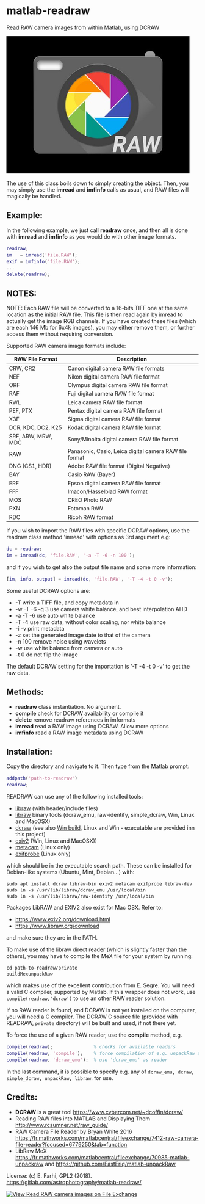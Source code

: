 # matlab-readraw
Read RAW camera images from within Matlab, using DCRAW

![Image of READRAW](readraw.jpg)

The use of this class boils down to simply creating the object. Then, you
may simply use the **imread** and **imfinfo** calls as usual, and RAW files
will magically be handled.

Example:
--------

In the following example, we just call **readraw** once, and then all is done 
with **imread** and **imfinfo** as you would do with other image formats.

  ```matlab
  readraw;
  im   = imread('file.RAW');
  exif = imfinfo('file.RAW'); 
  ...
  delete(readraw);
  ```
  
NOTES:
------

NOTE: Each RAW file will be converted to a 16-bits TIFF one at the same
location as the initial RAW file. This file is then read again by imread
to actually get the image RGB channels. If you have created these files
(which are each 146 Mb for 6x4k images), you may either remove them, or further access
them without requiring conversion.

Supported RAW camera image formats include:

RAW File Format | Description
-- | --
CRW, CR2 | Canon digital camera RAW file formats
NEF | Nikon digital camera RAW file format
ORF | Olympus digital camera RAW file format
RAF | Fuji digital camera RAW file format
RWL | Leica camera RAW file format
PEF, PTX | Pentax digital camera RAW file format
X3F | Sigma digital camera RAW file format
DCR, KDC, DC2, K25 | Kodak digital camera RAW file format
SRF, ARW, MRW, MDC | Sony/Minolta digital camera RAW file format
RAW | Panasonic, Casio, Leica digital camera RAW file format
DNG (CS1, HDR) | Adobe RAW file format (Digital Negative)
BAY | Casio RAW (Bayer)
ERF | Epson digital camera RAW file format
FFF | Imacon/Hasselblad RAW format
MOS | CREO Photo RAW
PXN | Fotoman RAW
RDC | Ricoh RAW format

If you wish to import the RAW files with specific DCRAW options, use the
readraw class method 'imread' with options as 3rd argument e.g:

  ```matlab
  dc = readraw;
  im = imread(dc, 'file.RAW', '-a -T -6 -n 100');
  ```
  
and if you wish to get also the output file name and some more information:

  ```matlab
  [im, info, output] = imread(dc, 'file.RAW', '-T -4 -t 0 -v');
  ```

Some useful DCRAW options are:

- -T              write a TIFF file, and copy metadata in
- -w -T -6 -q 3   use camera white balance, and best interpolation AHD
- -a -T -6        use auto white balance
- -T -4           use raw data, without color scaling, nor white balance
- -i -v           print metadata
- -z              set the generated image date to that of the camera
- -n 100          remove noise using wavelets
- -w              use white balance from camera or auto
- -t 0            do not flip the image

The default DCRAW setting for the importation is '-T -4 -t 0 -v' to get the raw data.

Methods:
--------

- **readraw**     class instantiation. No argument.
- **compile**     check for DCRAW availability or compile it
- **delete**      remove readraw references in imformats
- **imread**      read a RAW image using DCRAW. Allow more options
- **imfinfo**     read a RAW image metadata using DCRAW

Installation:
-------------

Copy the directory and navigate to it. Then type from the Matlab prompt:

  ```matlab
  addpath('path-to-readraw')
  readraw;
  ```

READRAW can use any of the following installed tools:

- [libraw](https://www.libraw.org/download) (with header/include files)
- [libraw](https://www.libraw.org/download) binary tools (dcraw_emu, raw-identify, simple_dcraw, Win, Linux and MacOSX)
- [dcraw](https://www.dechifro.org/dcraw/) (see also [Win build](https://github.com/olivierlevon/dcraw), Linux and Win - executable are provided inn this project)
- [exiv2](https://www.exiv2.org/download.html) (Win, Linux and MacOSX))
- [metacam](http://www.cheeseplant.org/~daniel/pages/metacam.html) (Linux only)
- [exifprobe](https://github.com/hfiguiere/exifprobe) (Linux only)

which should be in the executable search path. These can be installed for Debian-like systems (Ubuntu, Mint, Debian...) with:
```
sudo apt install dcraw libraw-bin exiv2 metacam exifprobe libraw-dev
sudo ln -s /usr/lib/libraw/dcraw_emu /usr/local/bin
sudo ln -s /usr/lib/libraw/raw-identify /usr/local/bin
```

Packages LibRAW and EXIV2 also exist for Mac OSX. Refer to:
- https://www.exiv2.org/download.html
- https://www.libraw.org/download

and make sure they are in the PATH.

To make use of the libraw direct reader (which is slightly faster than the others), you may have to compile the MeX file for your system by running:
```
cd path-to-readraw/private
buildMexunpackRaw
```
which makes use of the excellent contribution from E. Segre. You will need a valid C compiler, supported by Matlab. If this wrapper does not work, use `compile(readraw,'dcraw')` to use an other RAW reader solution.

If no RAW reader is found, and DCRAW is not yet installed on the computer, you will need a C compiler.
The DCRAW C source file (provided with READRAW, `private` directory) will be built and used, if not there yet.

To force the use of a given RAW reader, use the **compile** method, e.g.
```matlab
compile(readraw);               % checks for available readers
compile(readraw, 'compile');    % force compilation of e.g. unpackRaw and DCRAW
compile(readraw, 'dcraw_emu');  % use 'dcraw_emu' as reader
```
In the last command, it is possible to specify e.g. any of `dcraw_emu, dcraw, simple_dcraw, unpackRaw, libraw`. for use.

Credits: 
--------

- **DCRAW** is a great tool <https://www.cybercom.net/~dcoffin/dcraw/>
- Reading RAW files into MATLAB and Displaying Them <http://www.rcsumner.net/raw_guide/>
- RAW Camera File Reader by Bryan White 2016 <https://fr.mathworks.com/matlabcentral/fileexchange/7412-raw-camera-file-reader?focused=6779250&tab=function>
- LibRaw MeX https://fr.mathworks.com/matlabcentral/fileexchange/70985-matlab-unpackraw and https://github.com/EastEriq/matlab-unpackRaw

License: (c) E. Farhi, GPL2 (2018). https://gitlab.com/astrophotography/matlab-readraw/

[![View Read RAW camera images on File Exchange](https://www.mathworks.com/matlabcentral/images/matlab-file-exchange.svg)](https://fr.mathworks.com/matlabcentral/fileexchange/66927-read-raw-camera-images)
